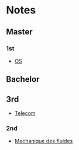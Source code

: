 # Notes

## Master

### 1st

- [OS](MASTER%201/OS/Readme.md)

## Bachelor

## 3rd

- [Telecom](BAC%203/Telecom/Readme.md)

### 2nd

- [Mechanique des fluides](BAC%202/MdF/Readme.md)